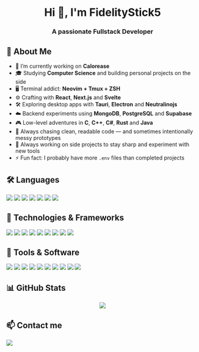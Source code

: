<h1 align="center">Hi 👋, I'm FidelityStick5</h1>
<h3 align="center">A passionate Fullstack Developer</h3>

## 📖 About Me

- 🔭 I’m currently working on **Calorease**
- 🎓 Studying **Computer Science** and building personal projects on the side
- 🖥️ Terminal addict: **Neovim + Tmux + ZSH**
- ⚙️ Crafting with **React**, **Next.js** and **Svelte**
- 🛠️ Exploring desktop apps with **Tauri**, **Electron** and **Neutralinojs**
- ☁️ Backend experiments using **MongoDB**, **PostgreSQL** and **Supabase** 
- 🎮 Low-level adventures in **C**, **C++**, **C#**, **Rust** and **Java**
- 📖 Always chasing clean, readable code — and sometimes intentionally messy prototypes
- 🎯 Always working on side projects to stay sharp and experiment with new tools
- ⚡ Fun fact: I probably have more `.env` files than completed projects

## 🛠️ Languages

<p>
  <img src="https://img.shields.io/badge/TypeScript-3178C6?style=for-the-badge&logo=typescript&logoColor=white" />
  <img src="https://img.shields.io/badge/JavaScript-F7DF1E?style=for-the-badge&logo=javascript&logoColor=black" />
  <img src="https://img.shields.io/badge/C-00599C?style=for-the-badge&logo=c&logoColor=white" />
  <img src="https://img.shields.io/badge/C++-00599C?style=for-the-badge&logo=cplusplus&logoColor=white" />
  <img src="https://img.shields.io/badge/C%23-00599C?style=for-the-badge&logo=csharp&logoColor=white" />
  <img src="https://img.shields.io/badge/Rust-000000?style=for-the-badge&logo=rust&logoColor=white" />
  <img src="https://img.shields.io/badge/Java-e08043?style=for-the-badge&logo=java&logoColor=white" />
</p>

## 🧰 Technologies & Frameworks

<p>
  <img src="https://img.shields.io/badge/React-20232A?style=for-the-badge&logo=react&logoColor=61DAFB" />
  <img src="https://img.shields.io/badge/Next.js-000000?style=for-the-badge&logo=nextdotjs&logoColor=white" />
  <img src="https://img.shields.io/badge/Svelte-FF3E00?style=for-the-badge&logo=svelte&logoColor=white" />
  <img src="https://img.shields.io/badge/MongoDB-47A248?style=for-the-badge&logo=mongodb&logoColor=white" />
  <img src="https://img.shields.io/badge/PostgreSQL-336791?style=for-the-badge&logo=postgresql&logoColor=white" />
  <img src="https://img.shields.io/badge/Supabase-3ECF8E?style=for-the-badge&logo=supabase&logoColor=white" />
  <img src="https://img.shields.io/badge/Tauri-FE7E05?style=for-the-badge&logo=tauri&logoColor=white" />
  <img src="https://img.shields.io/badge/Electron-47848F?style=for-the-badge&logo=electron&logoColor=white" />
  <img src="https://img.shields.io/badge/Neutralinojs-009688?style=for-the-badge&logo=javascript&logoColor=white" />
</p>

## 🐧 Tools & Software

<p>
  <img src="https://img.shields.io/badge/Git-F05032?style=for-the-badge&logo=git&logoColor=white" />
  <img src="https://img.shields.io/badge/Docker-2496ED?style=for-the-badge&logo=docker&logoColor=white" />
  <img src="https://img.shields.io/badge/Neovim-57A143?style=for-the-badge&logo=neovim&logoColor=white" />
  <img src="https://img.shields.io/badge/tmux-1BB91F?style=for-the-badge&logo=tmux&logoColor=white" />
  <img src="https://img.shields.io/badge/Zsh-89E051?style=for-the-badge&logo=gnubash&logoColor=black" />
  <img src="https://img.shields.io/badge/Linux-FCC624?style=for-the-badge&logo=linux&logoColor=black" />
  <img src="https://img.shields.io/badge/Arch%20Linux-1793D1?style=for-the-badge&logo=arch-linux&logoColor=white" />
  <img src="https://img.shields.io/badge/Fedora-294172?style=for-the-badge&logo=fedora&logoColor=white" />
  <img src="https://img.shields.io/badge/Raspberry%20Pi-C51A4A?style=for-the-badge&logo=raspberry-pi&logoColor=white" />
  <img src="https://img.shields.io/badge/Hyprland-58E1FF?style=for-the-badge&logo=hyprland&logoColor=black" />
</p>

## 📊 GitHub Stats

<p align="center">
  <img src="https://github-readme-streak-stats.herokuapp.com/?user=FidelityStick5&theme=radical" />
</p>

## 📫 Contact me

<p>
  <a href="mailto:work@enhancedsecure.simplelogin.com"><img src="https://img.shields.io/badge/-Email-D14836?style=flat-square&logo=gmail&logoColor=white" /></a>
</p>

